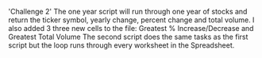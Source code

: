 'Challenge 2'
The one year script will run through one year of stocks and return the ticker symbol, yearly change, percent change and total volume.
I also added 3 three new cells to the file: Greatest % Increase/Decrease and Greatest Total Volume
The second script does the same tasks as the first script but the loop runs through every worksheet in the Spreadsheet.
